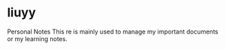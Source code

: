 # liuyy
Personal Notes
This re is mainly used to manage my important documents or my learning notes.

